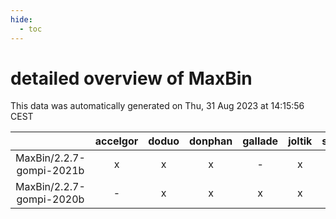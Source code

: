 ```yaml
---
hide:
  - toc
---
```


detailed overview of MaxBin
===========================


This data was automatically generated on Thu, 31 Aug 2023 at 14:15:56 CEST  

| |accelgor|doduo|donphan|gallade|joltik|skitty|swalot|victini|
| :---: | :---: | :---: | :---: | :---: | :---: | :---: | :---: | :---: |
|MaxBin/2.2.7-gompi-2021b|x|x|x|-|x|x|x|x|
|MaxBin/2.2.7-gompi-2020b|-|x|x|x|x|x|x|x|
